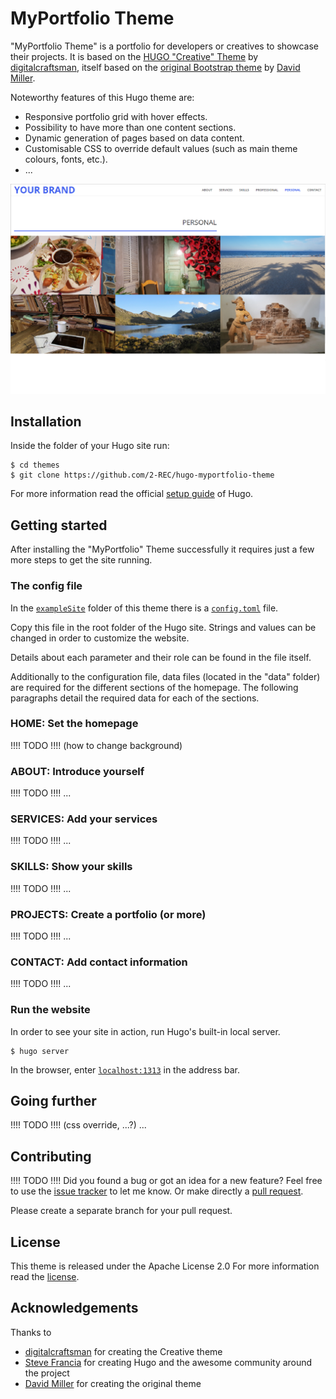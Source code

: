 # MyPortfolio Theme

"MyPortfolio Theme" is a portfolio for developers or creatives to showcase their projects.
It is based on the [HUGO "Creative" Theme](//github.com/digitalcraftsman/hugo-creative-theme) by [digitalcraftsman](//github.com/digitalcraftsman), itself based on the [original Bootstrap theme](//github.com/IronSummitMedia/startbootstrap-creative) by [David Miller](//github.com/davidtmiller).

Noteworthy features of this Hugo theme are:
- Responsive portfolio grid with hover effects.
- Possibility to have more than one content sections.
- Dynamic generation of pages based on data content.
- Customisable CSS to override default values (such as main theme colours, fonts, etc.).
- ...

![Hugo MyPortfolio Theme Screenshot](https://github.com/2-REC/hugo-myportfolio-theme/blob/master/images/screenshot.png)


## Installation

Inside the folder of your Hugo site run:

    $ cd themes
    $ git clone https://github.com/2-REC/hugo-myportfolio-theme

For more information read the official [setup guide](//gohugo.io/overview/installing/) of Hugo.


## Getting started

After installing the "MyPortfolio" Theme successfully it requires just a few more steps to get the site running.


### The config file

In the [`exampleSite`](//github.com/2-REC/hugo-myportfolio-theme/tree/master/exampleSite) folder of this theme there is a [`config.toml`](
//github.com/2-REC/hugo-myportfolio-theme/blob/master/exampleSite/config.toml) file.

Copy this file in the root folder of the Hugo site.
Strings and values can be changed in order to customize the website.

Details about each parameter and their role can be found in the file itself.


Additionally to the configuration file, data files (located in the "data" folder) are required for the different sections of the homepage.
The following paragraphs detail the required data for each of the sections.


### HOME: Set the homepage

!!!! TODO !!!!
(how to change background)


### ABOUT: Introduce yourself

!!!! TODO !!!!
...


### SERVICES: Add your services

!!!! TODO !!!!
...


### SKILLS: Show your skills

!!!! TODO !!!!
...


### PROJECTS: Create a portfolio (or more)

!!!! TODO !!!!
...


### CONTACT: Add contact information

!!!! TODO !!!!
...


### Run the website

In order to see your site in action, run Hugo's built-in local server. 

    $ hugo server

In the browser, enter [`localhost:1313`](http://localhost:1313) in the address bar.


## Going further

!!!! TODO !!!!
(css override, ...?)
...


## Contributing

!!!! TODO !!!!
Did you found a bug or got an idea for a new feature?
Feel free to use the [issue tracker](//github.com/...theme.../issues) to let me know.
Or make directly a [pull request](//github.com/...theme.../pulls).

Please create a separate branch for your pull request.


## License

This theme is released under the Apache License 2.0 For more information read the [license](//github.com/2-REC/hugo-myportfolio-theme/blob/master/LICENSE).


## Acknowledgements

Thanks to 

- [digitalcraftsman](//github.com/digitalcraftsman) for creating the Creative theme
- [Steve Francia](//github.com/spf13) for creating Hugo and the awesome community around the project
- [David Miller](//github.com/davidtmiller) for creating the original theme

